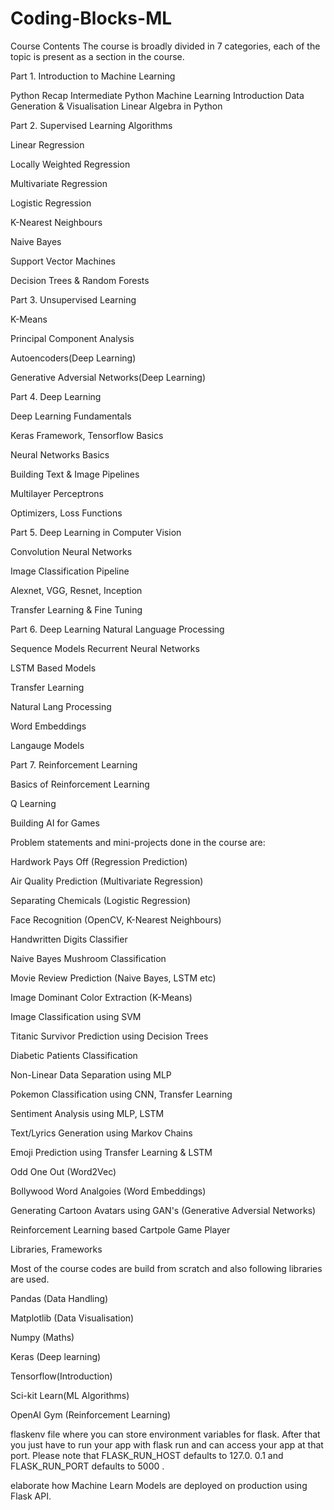 # Coding-Blocks-ML
Course Contents
The course is broadly divided in 7 categories, each of the topic is present as a section in the course.

Part 1. Introduction to Machine Learning

Python Recap
Intermediate Python
Machine Learning Introduction
Data Generation & Visualisation
Linear Algebra in Python


Part 2. Supervised Learning Algorithms

Linear Regression

Locally Weighted Regression

Multivariate Regression

Logistic Regression

K-Nearest Neighbours

Naive Bayes

Support Vector Machines

Decision Trees & Random Forests

Part 3. Unsupervised Learning

K-Means

Principal Component Analysis

Autoencoders(Deep Learning)

Generative Adversial Networks(Deep Learning)


Part 4. Deep Learning

Deep Learning Fundamentals

Keras Framework, Tensorflow Basics

Neural Networks Basics

Building Text & Image Pipelines

Multilayer Perceptrons

Optimizers, Loss Functions


Part 5. Deep Learning in Computer Vision

Convolution Neural Networks

Image Classification Pipeline

Alexnet, VGG, Resnet, Inception

Transfer Learning & Fine Tuning

Part 6. Deep Learning Natural Language Processing

Sequence Models
Recurrent Neural Networks

LSTM Based Models

Transfer Learning

Natural Lang Processing

Word Embeddings

Langauge Models

Part 7. Reinforcement Learning

Basics of Reinforcement Learning

Q Learning

Building AI for Games

Problem statements and mini-projects done in the course are:


Hardwork Pays Off (Regression Prediction)

Air Quality Prediction (Multivariate Regression)

Separating Chemicals (Logistic Regression)

Face Recognition (OpenCV, K-Nearest Neighbours)

Handwritten Digits Classifier

Naive Bayes Mushroom Classification

Movie Review Prediction (Naive Bayes, LSTM etc)

Image Dominant Color Extraction (K-Means)

Image Classification using SVM

Titanic Survivor Prediction using Decision Trees

Diabetic Patients Classification

Non-Linear Data Separation using MLP

Pokemon Classification using CNN, Transfer Learning

Sentiment Analysis using MLP, LSTM

Text/Lyrics Generation using Markov Chains

Emoji Prediction using Transfer Learning & LSTM

Odd One Out (Word2Vec)

Bollywood Word Analgoies (Word Embeddings)

Generating Cartoon Avatars using GAN's (Generative Adversial Networks)

Reinforcement Learning based Cartpole Game Player

Libraries, Frameworks

Most of the course codes are build from scratch and also following libraries are used.

Pandas (Data Handling)

Matplotlib (Data Visualisation)

Numpy (Maths)

Keras (Deep learning)

Tensorflow(Introduction)

Sci-kit Learn(ML Algorithms)

OpenAI Gym (Reinforcement Learning)

flaskenv file where you can store environment variables for flask. After that you just have to run your app with flask run and can access your app at that port. Please note that FLASK_RUN_HOST defaults to 127.0. 0.1 and FLASK_RUN_PORT defaults to 5000 .

elaborate how Machine Learn Models are deployed on production using Flask API.
